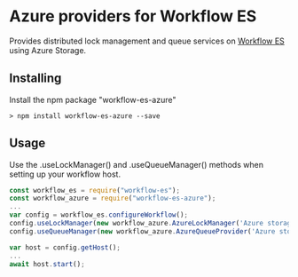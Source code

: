# Azure providers for Workflow ES

Provides distributed lock management and queue services on [Workflow ES](https://github.com/danielgerlag/workflow-es) using Azure Storage.

## Installing

Install the npm package "workflow-es-azure"

```
> npm install workflow-es-azure --save
```

## Usage

Use the .useLockManager() and .useQueueManager() methods when setting up your workflow host.

```javascript
const workflow_es = require("workflow-es");
const workflow_azure = require("workflow-es-azure");
...
var config = workflow_es.configureWorkflow();
config.useLockManager(new workflow_azure.AzureLockManager('Azure storage connection string'));   
config.useQueueManager(new workflow_azure.AzureQueueProvider('Azure storage connection string'));

var host = config.getHost();
...
await host.start();
```
